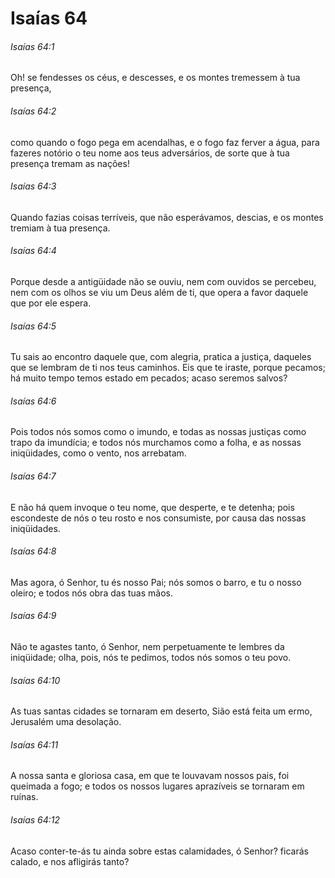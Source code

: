 # Isaías 64

###### Isaías 64:1

Oh! se fendesses os céus, e descesses, e os montes tremessem à tua presença,

###### Isaías 64:2

como quando o fogo pega em acendalhas, e o fogo faz ferver a água, para fazeres notório o teu nome aos teus adversários, de sorte que à tua presença tremam as nações!

###### Isaías 64:3

Quando fazias coisas terríveis, que não esperávamos, descias, e os montes tremiam à tua presença.

###### Isaías 64:4

Porque desde a antigüidade não se ouviu, nem com ouvidos se percebeu, nem com os olhos se viu um Deus além de ti, que opera a favor daquele que por ele espera.

###### Isaías 64:5

Tu sais ao encontro daquele que, com alegria, pratica a justiça, daqueles que se lembram de ti nos teus caminhos. Eis que te iraste, porque pecamos; há muito tempo temos estado em pecados; acaso seremos salvos?

###### Isaías 64:6

Pois todos nós somos como o imundo, e todas as nossas justiças como trapo da imundícia; e todos nós murchamos como a folha, e as nossas iniqüidades, como o vento, nos arrebatam.

###### Isaías 64:7

E não há quem invoque o teu nome, que desperte, e te detenha; pois escondeste de nós o teu rosto e nos consumiste, por causa das nossas iniqüidades.

###### Isaías 64:8

Mas agora, ó Senhor, tu és nosso Pai; nós somos o barro, e tu o nosso oleiro; e todos nós obra das tuas mãos.

###### Isaías 64:9

Não te agastes tanto, ó Senhor, nem perpetuamente te lembres da iniqüidade; olha, pois, nós te pedimos, todos nós somos o teu povo.

###### Isaías 64:10

As tuas santas cidades se tornaram em deserto, Sião está feita um ermo, Jerusalém uma desolação.

###### Isaías 64:11

A nossa santa e gloriosa casa, em que te louvavam nossos pais, foi queimada a fogo; e todos os nossos lugares aprazíveis se tornaram em ruínas.

###### Isaías 64:12

Acaso conter-te-ás tu ainda sobre estas calamidades, ó Senhor? ficarás calado, e nos afligirás tanto?

